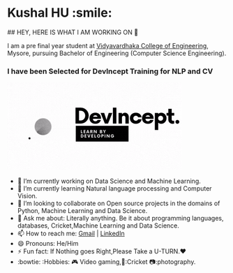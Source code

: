 <h1> Kushal HU :smile: </h1>
## HEY, HERE IS WHAT I AM WORKING ON 👋

I am a pre final year student at [Vidyavardhaka College of Engineering](https://vvce.ac.in/), Mysore, pursuing Bachelor of Engineering (Computer Science Engineering).

<h3>I have been Selected for DevIncept Training for NLP and CV</h3>

![DevIncept Training](Devincept.gif)



- 🔭 I’m currently working on Data Science and Machine Learning.
- 🌱 I’m currently learning Natural language processing and Computer Vision.
- 👯 I’m looking to collaborate on Open source projects in the domains of Python, Machine Learning and Data Science.
- 💬 Ask me about: Literally anything. Be it about programming languages, databases, Cricket,Machine Learning and Data Science.
- 📫 How to reach me: [Gmail](hukushal@gmail.com) | [LinkedIn](https://www.linkedin.com/in/kushal-hu-0bb3351a7/)
- 😄 Pronouns: He/Him
- ⚡ Fun fact: If Nothing goes Right,Please Take a U-TURN.:heart:
- :bowtie: :Hobbies: :video_game: Video gaming,🏏:Cricket 📷:photography.
